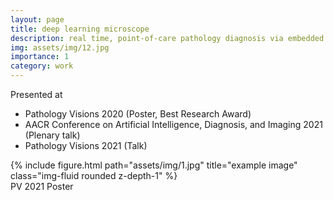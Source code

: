 ```yaml
---
layout: page
title: deep learning microscope
description: real time, point-of-care pathology diagnosis via embedded deep learning
img: assets/img/12.jpg
importance: 1
category: work
---
```


Presented at 

* Pathology Visions 2020 (Poster, Best Research Award)
* AACR Conference on Artificial Intelligence, Diagnosis, and Imaging 2021 (Plenary talk)
* Pathology Visions 2021 (Talk)

<div class="row">
    <div class="col-sm mt-3 mt-md-0">
        {% include figure.html path="assets/img/1.jpg" title="example image" class="img-fluid rounded z-depth-1" %}
    </div>
</div>
<div class="caption">
    PV 2021 Poster
</div>
